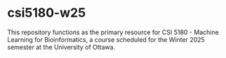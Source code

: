 # csi5180-w25
This repository functions as the primary resource for CSI 5180 - Machine Learning for Bioinformatics, a course scheduled for the Winter 2025 semester at the University of Ottawa.
